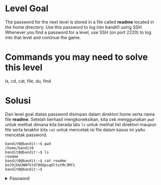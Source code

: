 # Level Goal
The password for the next level is stored in a file called **readme** located in the home directory. Use this password to log into bandit1 using SSH. Whenever you find a password for a level, use SSH (on port 2220) to log into that level and continue the game.

# Commands you may need to solve this level
ls, cd, cat, file, du, find

# Solusi
Dari level goal diatas password disimpan dalam direktori home serta nama file **readme**.
Setelah berhasil mengkoneksikan, kita cek menggunakan ```pwd``` untuk melihat dimana kita berada lalu ```ls``` untuk melihat list direktori maupun file serta terakhir kita ```cat``` untuk mencetak isi file dalam kasus ini yaitu mencetak password.

```
bandit0@bandit:~$ pwd
/home/bandit0
bandit0@bandit:~$ ls
readme
bandit0@bandit:~$ cat readme
boJ9jbbUNNfktd78OOpsqOltutMc3MY1
bandit0@bandit:~$
```
<details>
<summary>Password</summary>
boJ9jbbUNNfktd78OOpsqOltutMc3MY1
</details>